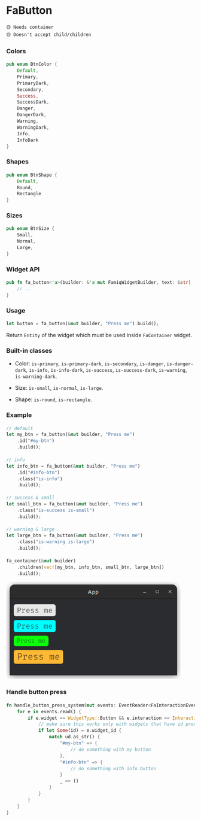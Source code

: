 # FaButton

```
🟡 Needs container
🟡 Doesn't accept child/children
```

### Colors
```rust
pub enum BtnColor {
    Default,
    Primary,
    PrimaryDark,
    Secondary,
    Success,
    SuccessDark,
    Danger,
    DangerDark,
    Warning,
    WarningDark,
    Info,
    InfoDark
}
```

### Shapes
```rust
pub enum BtnShape {
    Default,
    Round,
    Rectangle
}
```

### Sizes
```rust
pub enum BtnSize {
    Small,
    Normal,
    Large,
}
```

### Widget API
```rust
pub fn fa_button<'a>(builder: &'a mut FamiqWidgetBuilder, text: &str) -> FaButtonBuilder<'a> {
    // ..
}
```

### Usage
```rust
let button = fa_button(&mut builder, "Press me").build();
```
Return `Entity` of the widget which must be used inside `FaContainer` widget.

### Built-in classes
- Color: `is-primary`, `is-primary-dark`, `is-secondary`, `is-danger`, `is-danger-dark`, `is-info`, `is-info-dark`,
         `is-success`, `is-success-dark`, `is-warning`, `is-warning-dark`.

- Size: `is-small`, `is-normal`, `is-large`.

- Shape: `is-round`, `is-rectangle`.

### Example
```rust
// default
let my_btn = fa_button(&mut builder, "Press me")
    .id("#my-btn")
    .build();

// info
let info_btn = fa_button(&mut builder, "Press me")
    .id("#info-btn")
    .class("is-info")
    .build();

// success & small
let small_btn = fa_button(&mut builder, "Press me")
    .class("is-success is-small")
    .build();

// warning & large
let large_btn = fa_button(&mut builder, "Press me")
    .class("is-warning is-large")
    .build();

fa_container(&mut builder)
    .children(vec![my_btn, info_btn, small_btn, large_btn])
    .build();
```
![Example 1](../images/btn_example_1.png)

### Handle button press
```rust
fn handle_button_press_system(mut events: EventReader<FaInteractionEvent>) {
    for e in events.read() {
        if e.widget == WidgetType::Button && e.interaction == Interaction::Pressed {
            // make sure this works only with widgets that have id provided
            if let Some(id) = e.widget_id {
                match ud.as_str() {
                    "#my-btn" => {
                        // do something with my button
                    },
                    "#info-btn" => {
                        // do something with info button
                    }
                    _ => ()
                }
            }
        }
    }
}
```
